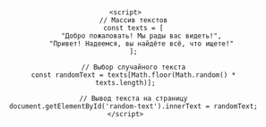 <!DOCTYPE html>
<html lang="en">
<head>
    <meta charset="UTF-8">
    <meta name="viewport" content="width=device-width, initial-scale=1.0">
    <title>Random Text</title>
    <style>
        body {
            font-family: Arial, sans-serif;
            text-align: center;
            margin-top: 20px;
        }
    </style>
</head>
<body>
    <div id="random-text"></div>

    <script>
        // Массив текстов
        const texts = [
            "Добро пожаловать! Мы рады вас видеть!",
            "Привет! Надеемся, вы найдёте всё, что ищете!"
        ];

        // Выбор случайного текста
        const randomText = texts[Math.floor(Math.random() * texts.length)];

        // Вывод текста на страницу
        document.getElementById('random-text').innerText = randomText;
    </script>
</body>
</html>

